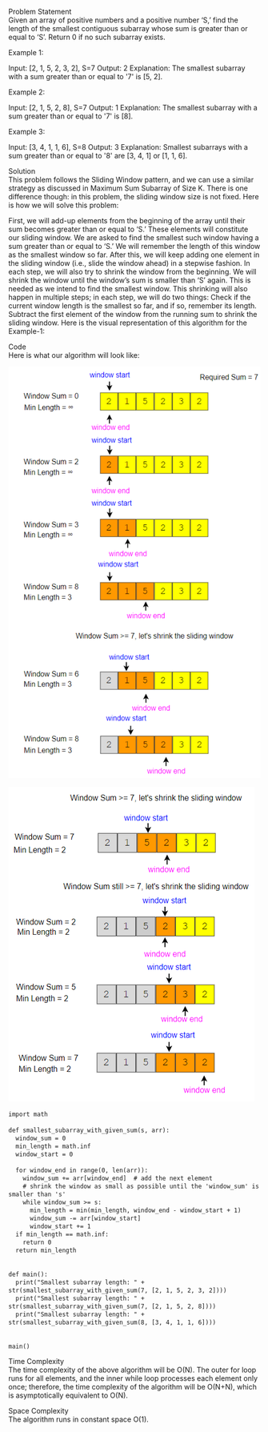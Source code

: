 Problem Statement \
Given an array of positive numbers and a positive number ‘S,’ find the length of the smallest contiguous subarray whose sum is greater than or equal to ‘S’. Return 0 if no such subarray exists.

Example 1:

Input: [2, 1, 5, 2, 3, 2], S=7 
Output: 2
Explanation: The smallest subarray with a sum greater than or equal to '7' is [5, 2].

Example 2:

Input: [2, 1, 5, 2, 8], S=7 
Output: 1
Explanation: The smallest subarray with a sum greater than or equal to '7' is [8].

Example 3:

Input: [3, 4, 1, 1, 6], S=8 
Output: 3
Explanation: Smallest subarrays with a sum greater than or equal to '8' are [3, 4, 1] 
or [1, 1, 6].

Solution \
This problem follows the Sliding Window pattern, and we can use a similar strategy as discussed in Maximum Sum Subarray of Size K. There is one difference though: in this problem, the sliding window size is not fixed. Here is how we will solve this problem:

First, we will add-up elements from the beginning of the array until their sum becomes greater than or equal to ‘S.’
These elements will constitute our sliding window. We are asked to find the smallest such window having a sum greater than or equal to ‘S.’ We will remember the length of this window as the smallest window so far.
After this, we will keep adding one element in the sliding window (i.e., slide the window ahead) in a stepwise fashion.
In each step, we will also try to shrink the window from the beginning. We will shrink the window until the window’s sum is smaller than ‘S’ again. This is needed as we intend to find the smallest window. This shrinking will also happen in multiple steps; in each step, we will do two things:
Check if the current window length is the smallest so far, and if so, remember its length.
Subtract the first element of the window from the running sum to shrink the sliding window.
Here is the visual representation of this algorithm for the Example-1:

Code\
Here is what our algorithm will look like:

![alt text](pics/1004.PNG?raw=true)

![alt text](pics/1005.PNG?raw=true)

```
import math

def smallest_subarray_with_given_sum(s, arr):
  window_sum = 0
  min_length = math.inf
  window_start = 0

  for window_end in range(0, len(arr)):
    window_sum += arr[window_end]  # add the next element
    # shrink the window as small as possible until the 'window_sum' is smaller than 's'
    while window_sum >= s:
      min_length = min(min_length, window_end - window_start + 1)
      window_sum -= arr[window_start]
      window_start += 1
  if min_length == math.inf:
    return 0
  return min_length


def main():
  print("Smallest subarray length: " + str(smallest_subarray_with_given_sum(7, [2, 1, 5, 2, 3, 2])))
  print("Smallest subarray length: " + str(smallest_subarray_with_given_sum(7, [2, 1, 5, 2, 8])))
  print("Smallest subarray length: " + str(smallest_subarray_with_given_sum(8, [3, 4, 1, 1, 6])))


main()
```

Time Complexity \
The time complexity of the above algorithm will be O(N). The outer for loop runs for all elements, and the inner while loop processes each element only once; therefore, the time complexity of the algorithm will be O(N+N), which is asymptotically equivalent to O(N).

Space Complexity\
The algorithm runs in constant space O(1).